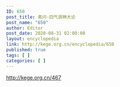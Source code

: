 ```yaml
---
ID: 650
post_title: 素问·四气调神大论
post_name: "650"
author: Editor
post_date: 2020-08-31 02:00:00
layout: encyclopedia
link: http://kege.org.cn/encyclopedia/650
published: true
tags: [ ]
categories: [ ]
---
```

http://kege.org.cn/467